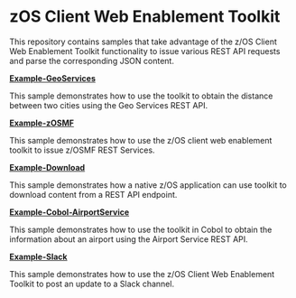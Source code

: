 # zOS Client Web Enablement Toolkit

This repository contains samples that take advantage of the z/OS Client Web Enablement Toolkit functionality to issue various REST API requests and parse the corresponding JSON content.

[**Example-GeoServices**](https://github.com/IBM/zOS-Client-Web-Enablement-Toolkit/tree/master/Example-GeoServices)

This sample demonstrates how to use the toolkit to obtain the distance between two cities using the Geo Services REST API.

[**Example-zOSMF**](https://github.com/IBM/zOS-Client-Web-Enablement-Toolkit/tree/master/Example-zOSMF)

This sample demonstrates how to use the z/OS client web enablement toolkit to issue z/OSMF REST Services.

[**Example-Download**](https://github.com/IBM/zOS-Client-Web-Enablement-Toolkit/tree/master/Example-Download)

This sample demonstrates how a native z/OS application can use toolkit to download content from a REST API endpoint.

[**Example-Cobol-AirportService**](https://github.com/IBM/zOS-Client-Web-Enablement-Toolkit/tree/master/Example-Cobol-AirportService)

This sample demonstrates how to use the toolkit in Cobol to obtain the information about an airport using the Airport Service REST API.

[**Example-Slack**](Example-Slack/)

This sample demonstrates how to use the z/OS Client Web Enablement Toolkit to post an update to a Slack channel.